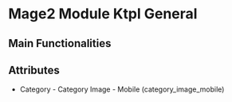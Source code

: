 # Mage2 Module Ktpl General

## Main Functionalities

## Attributes

 - Category - Category Image - Mobile (category_image_mobile)

